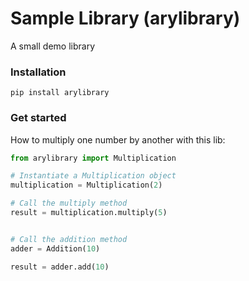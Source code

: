 # Sample Library (arylibrary)
A small demo library 

### Installation
```
pip install arylibrary
```

### Get started
How to multiply one number by another with this lib:

```Python
from arylibrary import Multiplication

# Instantiate a Multiplication object
multiplication = Multiplication(2)

# Call the multiply method
result = multiplication.multiply(5)


# Call the addition method
adder = Addition(10)

result = adder.add(10)

```